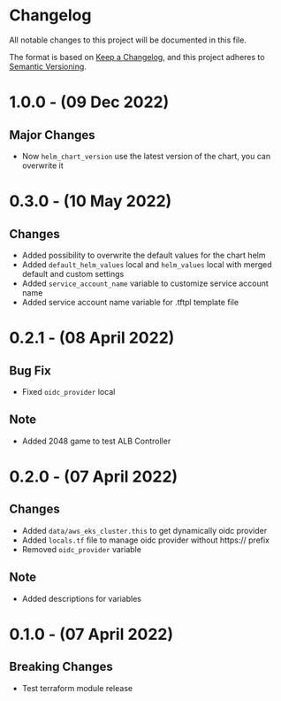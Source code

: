 # Changelog

All notable changes to this project will be documented in this file.

The format is based on [Keep a Changelog](https://keepachangelog.com/en/1.0.0/),
and this project adheres to [Semantic Versioning](https://semver.org/spec/v2.0.0.html).

# 1.0.0 - (09 Dec 2022)

## Major Changes

* Now `helm_chart_version` use the latest version of the chart, you can overwrite it

# 0.3.0 - (10 May 2022)

## Changes

* Added possibility to overwrite the default values ​​for the chart helm
* Added `default_helm_values` local and `helm_values` local with merged default and custom settings
* Added `service_account_name` variable to customize service account name
* Added service account name variable for .tftpl template file

# 0.2.1 - (08 April 2022)

## Bug Fix

* Fixed `oidc_provider` local

## Note

* Added 2048 game to test ALB Controller

# 0.2.0 - (07 April 2022)

## Changes

* Added `data/aws_eks_cluster.this` to get dynamically oidc provider
* Added `locals.tf` file to manage oidc provider without https:// prefix
* Removed `oidc_provider` variable

## Note

* Added descriptions for variables

# 0.1.0 - (07 April 2022)

## Breaking Changes

* Test terraform module release